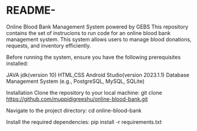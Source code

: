# README-

Online Blood Bank Management System powered by GEBS
This repository contains the set of instrucions to run code for an online blood bank management system. This system allows users to manage blood donations, requests, and inventory efficiently.

Before running the system, ensure you have the following prerequisites installed:

JAVA jdk(version 10)
HTML,CSS
Android Studio(version  2023.1.1)
Database Management System (e.g., PostgreSQL, MySQL, SQLite)

Installation
Clone the repository to your local machine:
git clone https://github.com/muppidigreeshu/online-blood-bank.git

Navigate to the project directory:
cd online-blood-bank

Install the required dependencies:
pip install -r requirements.txt







